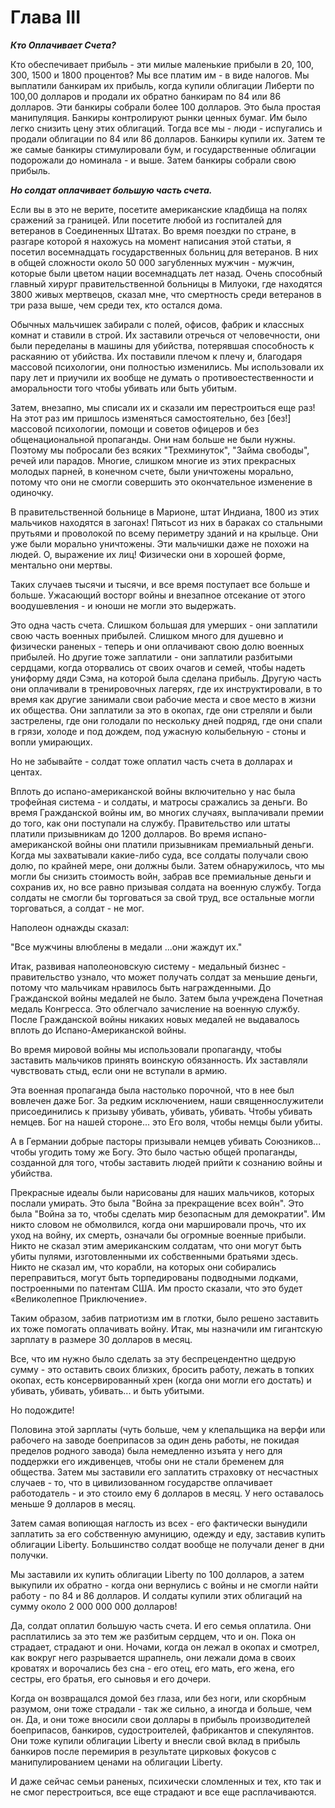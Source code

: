 
# Глава III

***Кто Оплачивает Счета?***

Кто обеспечивает прибыль - эти милые маленькие прибыли в 20, 100, 300, 1500 и 1800 процентов? Мы все платим им - в виде налогов. Мы выплатили банкирам их прибыль, когда купили облигации Либерти <!--(Liberty Bonds?)--> <!-- Liberty Bonds are a financial concept where someone invests in government--> по 100,00 долларов и продали их обратно банкирам по 84 или 86 долларов. Эти банкиры собрали более 100 долларов. Это была простая манипуляция. Банкиры контролируют рынки ценных бумаг. Им было легко снизить цену этих облигаций. Тогда все мы - люди - испугались и продали облигации по 84 или 86 долларов. Банкиры купили их. Затем те же самые банкиры стимулировали бум, и государственные облигации подорожали до номинала - и выше. Затем банкиры собрали свою прибыль.

***Но солдат оплачивает большую часть счета.***

Если вы в это не верите, посетите американские кладбища на полях сражений за границей. Или посетите любой из госпиталей для ветеранов в Соединенных Штатах. Во время поездки по стране, в разгаре которой я нахожусь на момент написания этой статьи, я посетил восемнадцать государственных больниц для ветеранов. В них в общей сложности около 50 000 загубленных мужчин - мужчин, которые были цветом нации <!--(In Russian, it is more appropriate to say "цвет нации" in meaning "the pride of the nation" than “избранный народ”/ “the chosen ones of the nations” literal translation “the pick of the nation") --> восемнадцать лет назад. Очень способный главный хирург правительственной больницы в Милуоки, где находятся 3800 живых мертвецов, сказал мне, что смертность среди ветеранов в три раза выше, чем среди тех, кто остался дома. <!-- I think цвет нации is the correct sense of this phrase -->

Обычных мальчишек забирали с полей, офисов, фабрик и классных комнат и ставили в строй. Их заставили отречься от человечности, они были переделаны в машины для убийства, потерявшая способность к раскаянию от убийства. Их поставили плечом к плечу и, благодаря массовой психологии, они полностью изменились. Мы использовали их пару лет и приучили их вообще не думать о противоестественности и аморальности того чтобы убивать или быть убитым.  <!--(In my opinion, this is a dramatic departure from the text, but this is probably what is missing, after all the dry statistics figures.) -->

Затем, внезапно, мы списали их и сказали им перестроиться еще раз! На этот раз им пришлось изменяться самостоятельно, без [без!] массовой психологии, помощи и советов офицеров и без общенациональной пропаганды. Они нам больше не были нужны. Поэтому мы побросали без всяких "Трехминуток", "Займа свободы", речей или парадов. Многие, слишком многие из этих прекрасных молодых парней, в конечном счете, были уничтожены морально, потому что они не смогли совершить это окончательное изменение в одиночку.

В правительственной больнице в Марионе, штат Индиана, 1800 из этих мальчиков находятся в загонах! Пятьсот из них в бараках со стальными прутьями и проволокой по всему периметру зданий и на крыльце. Они уже были морально уничтожены. Эти мальчишки даже не похожи на людей. О, выражение их лиц! Физически они в хорошей форме, ментально они мертвы.

Таких случаев тысячи и тысячи, и все время поступает все больше и больше. Ужасающий восторг войны и внезапное отсекание от этого воодушевления -  и юноши не могли это выдержать.

Это одна часть счета. Слишком большая для умерших - они заплатили свою часть военных прибылей. Слишком много для душевно и физически раненых - теперь и они оплачивают свою долю военных прибылей. Но другие тоже заплатили - они заплатили разбитыми сердцами, когда оторвались от своих очагов и семей, чтобы надеть униформу дяди Сэма, на которой была сделана прибыль.  Другую часть они оплачивали в тренировочных лагерях, где их инструктировали, в то время как другие занимали свои рабочие места и свое место в жизни их общества. Они заплатили за это в окопах, где они стреляли и были застрелены, где они голодали по нескольку дней подряд, где они спали в грязи, холоде и под дождем, под ужасную колыбельную  -  стоны и вопли умирающих. 

Но не забывайте - солдат тоже оплатил часть счета в долларах и центах.

Вплоть до испано-американской войны включительно у нас была трофейная система - и солдаты, и матросы сражались за деньги. Во время Гражданской войны им, во многих случаях, выплачивали премии до того, как они поступали на службу. Правительство или штаты платили призывникам до 1200 долларов. Во время испано-американской войны они платили призывникам премиальный деньги. Когда мы захватывали какие-либо суда, все солдаты получали свою долю, по крайней мере, они должны были. Затем обнаружилось, что мы могли бы снизить стоимость войн, забрав все премиальные деньги и сохранив их, но все равно призывая солдата на военную службу. Тогда солдаты не смогли бы торговаться за свой труд, все остальные могли торговаться, а солдат - не мог.

Наполеон однажды сказал:

"Все мужчины влюблены в медали ...они жаждут их."

Итак, развивая наполеоновскую систему - медальный бизнес - правительство узнало, что может получать солдат за меньшие деньги, потому что мальчикам нравилось быть награжденными. До Гражданской войны медалей не было. Затем была учреждена Почетная медаль Конгресса. Это облегчало зачисление на военную службу. После Гражданской войны никаких новых медалей не выдавалось вплоть до Испано-Американской войны.

Во время мировой войны мы использовали пропаганду, чтобы заставить мальчиков принять воинскую обязанность. Их заставляли чувствовать стыд, если они не вступали в армию.

Эта военная пропаганда была настолько порочной, что в нее был вовлечен даже Бог. За редким исключением, наши священнослужители присоединились к призыву убивать, убивать, убивать. Чтобы убивать немцев. Бог на нашей стороне... это Его воля, чтобы немцы были убиты.

А в Германии добрые пасторы призывали немцев убивать Союзников... чтобы угодить тому же Богу. Это было частью общей пропаганды, созданной для того, чтобы заставить людей прийти к сознанию войны и убийства. 

Прекрасные идеалы были нарисованы для наших мальчиков, которых послали умирать. Это была "Война за прекращение всех войн". Это была "Война за то, чтобы сделать мир безопасным для демократии". Им никто словом не обмолвился, когда они маршировали прочь, что их уход на войну, их смерть, означали бы огромные военные прибыли. Никто не сказал этим американским солдатам, что они могут быть убиты пулями, изготовленными их собственными братьями здесь. Никто не сказал им, что корабли, на которых они собирались переправиться, могут быть торпедированы подводными лодками, построенными по патентам США. Им просто сказали, что это будет «Великолепное Приключение». 

Таким образом, забив патриотизм им в глотки, было решено заставить их тоже помогать оплачивать войну. Итак, мы назначили им гигантскую зарплату в размере 30 долларов в месяц.

Все, что им нужно было сделать за эту беспрецендентно щедрую сумму - это оставить своих близких, бросить работу, лежать в топких окопах, есть консервированный хрен <!--(If I understand correctly, is this an expletive? Is it possible to replace it with a softer one? By analogy, in the Russian language there is a word horseradish - meaning a garden plant and  some parts of the man's body, which the major General apparently means)--> (когда они могли его достать) и убивать, убивать, убивать... и быть убитыми.

Но подождите!

Половина этой зарплаты (чуть больше, чем у клепальщика на верфи или рабочего на заводе боеприпасов за один день работы, не покидая пределов родного завода) была немедленно изъята у него для поддержки его иждивенцев, чтобы они не стали бременем для общества. Затем мы заставили его заплатить страховку от несчастных случаев - то, что в цивилизованном государстве оплачивает работодатель - и это стоило ему 6 долларов в месяц. У него оставалось меньше 9 долларов в месяц.

Затем самая вопиющая наглость из всех - его фактически вынудили заплатить за его собственную амуницию, одежду и еду, заставив купить облигации Liberty. Большинство солдат вообще не получали денег в дни получки. 

Мы заставили их купить облигации Liberty по 100 долларов, а затем выкупили их обратно - когда они вернулись с войны и не смогли найти работу - по 84 и 86 долларов. И солдаты купили этих облигаций на сумму около 2 000 000 000 долларов!

Да, солдат оплатил большую часть счета. И его семья оплатила. Они расплатились за это тем же разбитым сердцем, что и он. Пока он страдает, страдают и они. Ночами, когда он лежал в окопах и смотрел, как вокруг него разрывается шрапнель, они лежали дома в своих кроватях и ворочались без сна - его отец, его мать, его жена, его сестры, его братья, его сыновья и его дочери.

Когда он возвращался домой без глаза, или без ноги, или скорбным разумом, они тоже страдали - так же сильно, а иногда и больше, чем он. Да, и они тоже вносили свои доллары в прибыль производителей боеприпасов, банкиров, судостроителей, фабрикантов и спекулянтов. Они тоже купили облигации Liberty и внесли свой вклад в прибыль банкиров после перемирия в результате цирковых фокусов с манипулированием ценами на облигации Liberty.

И даже сейчас семьи раненых, психически сломленных и тех, кто так и не смог перестроиться, все еще страдают и все еще расплачиваются.

<!--(I don't have enough evil words. It's worse than slavery! This is not impertinence, this is a blatant crime of a person against a person. It's all happening now, just like then, with the same words. I do not know what kind of person they need to be to do it again and again! Antihuman? Werewolf bugs? I don´t know!)-->
